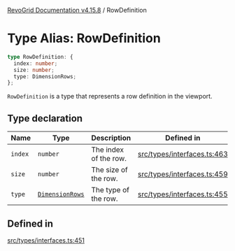 [RevoGrid Documentation v4.15.8](README.md) / RowDefinition

# Type Alias: RowDefinition

```ts
type RowDefinition: {
  index: number;
  size: number;
  type: DimensionRows;
};
```

`RowDefinition` is a type that represents a row definition in the
viewport.

## Type declaration

| Name | Type | Description | Defined in |
| ------ | ------ | ------ | ------ |
| `index` | `number` | The index of the row. | [src/types/interfaces.ts:463](https://github.com/revolist/revogrid/blob/2ac43d2713c9d394ff33675f959c6432bf5aa023/src/types/interfaces.ts#L463) |
| `size` | `number` | The size of the row. | [src/types/interfaces.ts:459](https://github.com/revolist/revogrid/blob/2ac43d2713c9d394ff33675f959c6432bf5aa023/src/types/interfaces.ts#L459) |
| `type` | [`DimensionRows`](TypeAlias.DimensionRows.md) | The type of the row. | [src/types/interfaces.ts:455](https://github.com/revolist/revogrid/blob/2ac43d2713c9d394ff33675f959c6432bf5aa023/src/types/interfaces.ts#L455) |

## Defined in

[src/types/interfaces.ts:451](https://github.com/revolist/revogrid/blob/2ac43d2713c9d394ff33675f959c6432bf5aa023/src/types/interfaces.ts#L451)
